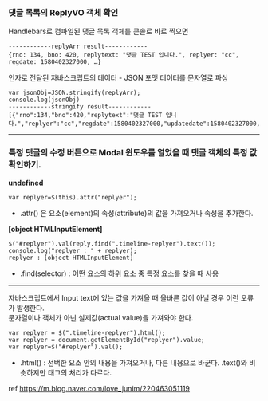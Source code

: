 ### 댓글 목록의 ReplyVO 객체 확인

Handlebars로 컴파일된 댓글 목록 객체를 콘솔로 바로 찍으면

    ------------replyArr result------------
    {rno: 134, bno: 420, replytext: "댓글 TEST 입니다.", replyer: "cc", regdate: 1580402327000, …}

인자로 전달된 자바스크립트의 데이터 - JSON 포맷 데이터를 문자열로 파싱

    var jsonObj=JSON.stringify(replyArr);
    console.log(jsonObj)
    ------------stringify result------------
    [{"rno":134,"bno":420,"replytext":"댓글 TEST 입니다.","replyer":"cc","regdate":1580402327000,"updatedate":1580402327000,"replyPw":"11"}]

---

### 특정 댓글의 수정 버튼으로 Modal 윈도우를 열었을 때 댓글 객체의 특정 값 확인하기.

**undefined**

    var replyer=$(this).attr("replyer");
    
- .attr() 은 요소(element)의 속성(attribute)의 값을 가져오거나 속성을 추가한다.



__[object HTMLInputElement]__

    $("#replyer").val(reply.find(".timeline-replyer").text());
    console.log("replyer : " + replyer);
    replyer : [object HTMLInputElement]

- .find(selector) : 어떤 요소의 하위 요소 중 특정 요소를 찾을 때 사용

---

자바스크립트에서 Input text에 있는 값을 가져올 때 올바른 값이 아닐 경우 이런 오류가 발생한다.<br>
문자열이나 객체가 아닌 실제값(actual value)을 가져와야 한다.

    var replyer = $(".timeline-replyer").html();
    var replyer = document.getElementById("replyer").value;
    var replyer=$("#replyer").val();
    
- .html() : 선택한 요소 안의 내용을 가져오거나, 다른 내용으로 바꾼다. .text()와 비슷하지만 태그의 처리가 다르다.
   

ref https://m.blog.naver.com/love_junim/220463051119
